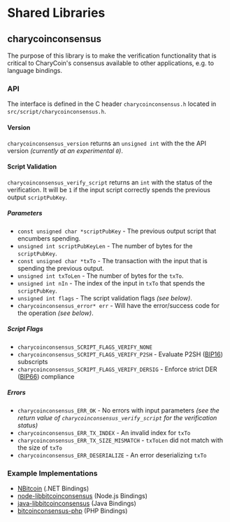 Shared Libraries
================

## charycoinconsensus

The purpose of this library is to make the verification functionality that is critical to CharyCoin's consensus available to other applications, e.g. to language bindings.

### API

The interface is defined in the C header `charycoinconsensus.h` located in  `src/script/charycoinconsensus.h`.

#### Version

`charycoinconsensus_version` returns an `unsigned int` with the the API version *(currently at an experimental `0`)*.

#### Script Validation

`charycoinconsensus_verify_script` returns an `int` with the status of the verification. It will be `1` if the input script correctly spends the previous output `scriptPubKey`.

##### Parameters
- `const unsigned char *scriptPubKey` - The previous output script that encumbers spending.
- `unsigned int scriptPubKeyLen` - The number of bytes for the `scriptPubKey`.
- `const unsigned char *txTo` - The transaction with the input that is spending the previous output.
- `unsigned int txToLen` - The number of bytes for the `txTo`.
- `unsigned int nIn` - The index of the input in `txTo` that spends the `scriptPubKey`.
- `unsigned int flags` - The script validation flags *(see below)*.
- `charycoinconsensus_error* err` - Will have the error/success code for the operation *(see below)*.

##### Script Flags
- `charycoinconsensus_SCRIPT_FLAGS_VERIFY_NONE`
- `charycoinconsensus_SCRIPT_FLAGS_VERIFY_P2SH` - Evaluate P2SH ([BIP16](https://github.com/bitcoin/bips/blob/master/bip-0016.mediawiki)) subscripts
- `charycoinconsensus_SCRIPT_FLAGS_VERIFY_DERSIG` - Enforce strict DER ([BIP66](https://github.com/bitcoin/bips/blob/master/bip-0066.mediawiki)) compliance

##### Errors
- `charycoinconsensus_ERR_OK` - No errors with input parameters *(see the return value of `charycoinconsensus_verify_script` for the verification status)*
- `charycoinconsensus_ERR_TX_INDEX` - An invalid index for `txTo`
- `charycoinconsensus_ERR_TX_SIZE_MISMATCH` - `txToLen` did not match with the size of `txTo`
- `charycoinconsensus_ERR_DESERIALIZE` - An error deserializing `txTo`

### Example Implementations
- [NBitcoin](https://github.com/NicolasDorier/NBitcoin/blob/master/NBitcoin/Script.cs#L814) (.NET Bindings)
- [node-libbitcoinconsensus](https://github.com/bitpay/node-libbitcoinconsensus) (Node.js Bindings)
- [java-libbitcoinconsensus](https://github.com/dexX7/java-libbitcoinconsensus) (Java Bindings)
- [bitcoinconsensus-php](https://github.com/Bit-Wasp/bitcoinconsensus-php) (PHP Bindings)

